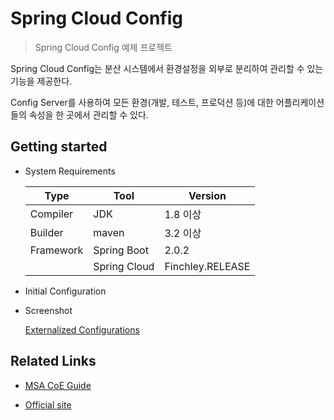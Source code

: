 # Spring Cloud Config
> Spring Cloud Config 예제 프로젝트

Spring Cloud Config는 분산 시스템에서 환경설정을 외부로 분리하여 관리할 수 있는 기능을 제공한다.

Config Server를 사용하여 모든 환경(개발, 테스트, 프로덕션 등)에 대한 어플리케이션들의 속성을 한 곳에서 관리할 수 있다.

## Getting started

- System Requirements

  | Type      	| Tool         	| Version      	|
  |-----------	|--------------	|--------------	|
  | Compiler  	| JDK         	| 1.8 이상     	|
  | Builder   	| maven        	| 3.2 이상     	|
  | Framework 	| Spring Boot  	| 2.0.2        	|
  |           	| Spring Cloud 	| Finchley.RELEASE 	|

- Initial Configuration

- Screenshot

  [Externalized Configurations](./images/externalized-configurations.png)

## Related Links

- [MSA CoE Guide](https://coe.gitbook.io/guide/config/springcloudconfig)

- [Official site](https://docs.spring.io/spring-boot/docs/current/reference/html/boot-features-external-config.html)
